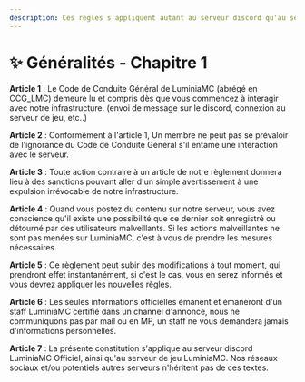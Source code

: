 ```yaml
---
description: Ces règles s'appliquent autant au serveur discord qu'au serveur Ingame.
---
```


# ✨ Généralités - Chapitre 1

**Article 1** : Le Code de Conduite Général de LuminiaMC (abrégé en CCG\_LMC) demeure lu et compris dès que vous commencez à interagir avec notre infrastructure. (envoi de message sur le discord, connexion au serveur de jeu, etc..)

**Article 2** : Conformément à l'article 1, Un membre ne peut pas se prévaloir de l'ignorance du Code de Conduite Général s'il entame une interaction avec le serveur.

**Article 3** : Toute action contraire à un article de notre règlement donnera lieu à des sanctions pouvant aller d'un simple avertissement à une expulsion irrévocable de notre infrastructure.

**Article 4** : Quand vous postez du contenu sur notre serveur, vous avez conscience qu'il existe une possibilité que ce dernier soit enregistré ou détourné par des utilisateurs malveillants. Si les actions malveillantes ne sont pas menées sur LuminiaMC, c'est à vous de prendre les mesures nécessaires.

**Article 5** : Ce règlement peut subir des modifications à tout moment, qui prendront effet instantanément, si c'est le cas, vous en serez informés et vous devrez appliquer les nouvelles règles.

**Article 6** : Les seules informations officielles émanent et émaneront d'un staff LuminiaMC certifié dans un channel d'annonce, nous ne communiquons pas par mail ou en MP, un staff ne vous demandera jamais d'informations personnelles.

**Article 7** : La présente constitution s'applique au serveur discord LuminiaMC Officiel, ainsi qu'au serveur de jeu LuminiaMC. Nos réseaux sociaux et/ou potentiels autres serveurs n'héritent pas de ces textes.
